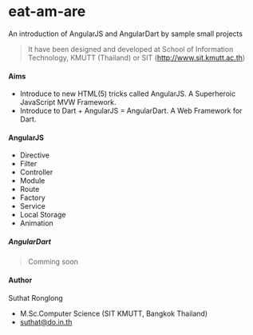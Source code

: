 eat-am-are
==========

An introduction of AngularJS and AngularDart by sample small projects

> It have been designed and developed at School of Information Technology, KMUTT (Thailand) or SIT (http://www.sit.kmutt.ac.th)

#### Aims 

* Introduce to new HTML(5) tricks called AngularJS. A Superheroic JavaScript MVW Framework. 
* Introduce to Dart + AngularJS = AngularDart. A Web Framework for Dart.

#### AngularJS
* Directive
* Filter
* Controller
* Module
* Route
* Factory
* Service
* Local Storage
* Animation

##### AngularDart
> Comming soon

#### Author
Suthat Ronglong
- M.Sc.Computer Science (SIT KMUTT, Bangkok Thailand)
- suthat@do.in.th